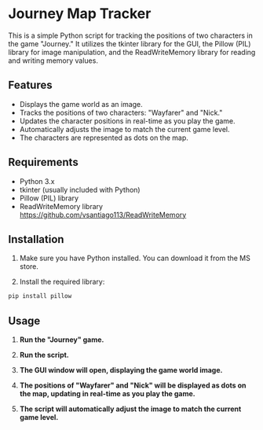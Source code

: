# Journey Map Tracker

This is a simple Python script for tracking the positions of two characters in the game "Journey." It utilizes the tkinter library for the GUI, the Pillow (PIL) library for image manipulation, and the ReadWriteMemory library for reading and writing memory values.

## Features

- Displays the game world as an image.
- Tracks the positions of two characters: "Wayfarer" and "Nick."
- Updates the character positions in real-time as you play the game.
- Automatically adjusts the image to match the current game level.
- The characters are represented as dots on the map.

## Requirements

- Python 3.x
- tkinter (usually included with Python)
- Pillow (PIL) library
- ReadWriteMemory library https://github.com/vsantiago113/ReadWriteMemory

## Installation

1. Make sure you have Python installed. You can download it from the MS store.

2. Install the required library:

```bash
pip install pillow
```

## Usage

1. **Run the "Journey" game.**

2. **Run the script.**

3. **The GUI window will open, displaying the game world image.**

4. **The positions of "Wayfarer" and "Nick" will be displayed as dots on the map, updating in real-time as you play the game.**

5. **The script will automatically adjust the image to match the current game level.**

